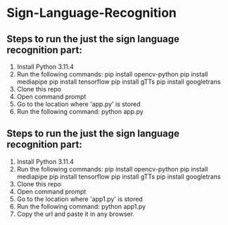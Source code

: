 # Sign-Language-Recognition

## Steps to run the just the sign language recognition part:

1. Install Python 3.11.4
2. Run the following commands:
  pip install opencv-python
  pip install mediapipe
  pip install tensorflow
  pip install gTTs
  pip install googletrans
3. Clone this repo
4. Open command prompt
5. Go to the location where 'app.py' is stored
6. Run the following command: python app.py

## Steps to run the just the sign language recognition part:

1. Install Python 3.11.4
2. Run the following commands:
  pip install opencv-python
  pip install mediapipe
  pip install tensorflow
  pip install gTTs
  pip install googletrans
3. Clone this repo
4. Open command prompt
5. Go to the location where 'app1.py' is stored
6. Run the following command: python app1.py
7. Copy the url and paste it in any browser.
